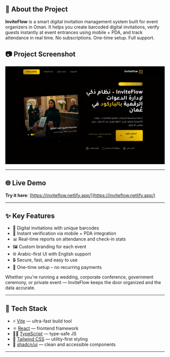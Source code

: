 ## 📄 About the Project

**InviteFlow** is a smart digital invitation management system built for event organizers in Oman. It helps you create barcoded digital invitations, verify guests instantly at event entrances using mobile + PDA, and track attendance in real time. No subscriptions. One-time setup. Full support.

## 📷 Project Screenshot

![InviteFlow Screenshot](screenshot.png)

---

## 🌐 Live Demo

**Try it here**: [https://inviteflow.netlify.app/](https://inviteflow.netlify.app/)  

---

## ✨ Key Features

- 🎫 Digital invitations with unique barcodes  
- 📲 Instant verification via mobile + PDA integration  
- 📊 Real-time reports on attendance and check-in stats  
- 🖼️ Custom branding for each event  
- 🌐 Arabic-first UI with English support  
- 🔒 Secure, fast, and easy to use  
- 💼 One-time setup – no recurring payments  

Whether you're running a wedding, corporate conference, government ceremony, or private event — InviteFlow keeps the door organized and the data accurate.

---

## 🧰 Tech Stack

- ⚡ [Vite](https://vitejs.dev/) — ultra-fast build tool  
- ⚛️ [React](https://reactjs.org/) — frontend framework  
- 🧑‍💻 [TypeScript](https://www.typescriptlang.org/) — type-safe JS  
- 🎨 [Tailwind CSS](https://tailwindcss.com/) — utility-first styling  
- 🧩 [shadcn/ui](https://ui.shadcn.dev/) — clean and accessible components  

---
